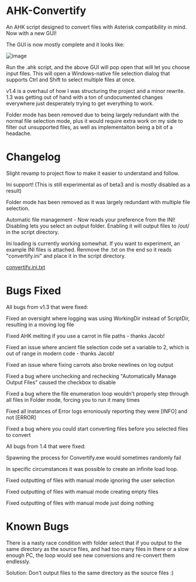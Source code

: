 # AHK-Convertify
An AHK script designed to convert files with Asterisk compatibility in mind. Now with a new GUI!

The GUI is now mostly complete and it looks like:

![image](https://user-images.githubusercontent.com/5680448/178305026-2f059306-ba77-46c5-9bd2-e84730e2619d.png)

Run the .ahk script, and the above GUI will pop open that will let you choose input files. This will open a Windows-native file selection dialog that supports Ctrl and Shift to select multiple files at once.

v1.4 is a overhaul of how I was structuring the project and a minor rewrite. 1.3 was getting out of hand with a ton of undocumented changes everywhere just desperately trying to get everything to work. 

Folder mode has been removed due to being largely redundant with the normal file selection mode, plus it would require extra work on my side to filter out unsupported files, as well as implementaiton being a bit of a headache.

# Changelog

Slight revamp to project flow to make it easier to understand and follow.

Ini support! (This is still experimental as of beta3 and is mostly disabled as a result)

Folder mode has been removed as it was largely redundant with multiple file selection.

Automatic file management - Now reads your preference from the INI! Disabling lets you select an output folder. Enabling it will output files to /out/ in the script directory.

Ini loading is currently working somewhat. If you want to experiment, an example INI files is attached. Renmove the .txt on the end so it reads "convertify.ini" and place it in the script directory.

[convertify.ini.txt](https://github.com/JamesR-cB/AHK-Convertify/files/9085663/convertify.ini.txt)

# Bugs Fixed

All bugs from v1.3 that were fixed:

Fixed an oversight where logging was using WorkingDir instead of ScriptDir, resulting in a moving log file

Fixed AHK melting if you use a carrot in file paths - thanks Jacob!

Fixed an issue where ancient file selection code set a variable to 2, which is out of range in modern code - thanks Jacob!

Fixed an issue where fixing carrots also broke newlines on log output

Fixed a bug where unchecking and rechecking "Automatically Manage Output Files" caused the checkbox to disable

Fixed a bug where the file enumeration loop wouldn't properly step through all files in Folder mode, forcing you to run it many times

Fixed all instances of Error logs erroniously reporting they were [INFO] and not [ERROR]

Fixed a bug where you could start converting files before you selected files to convert

All bugs from 1.4 that were fixed:

Spawning the process for Convertify.exe would sometimes randomly fail

In specific circumstances it was possible to create an infinite load loop.

Fixed outputting of files with manual mode ignoring the user selection

Fixed outputting of files with manual mode creating empty files

Fixed outputting of files with manual mode just doing nothing

# Known Bugs

There is a nasty race condition with folder select that if you output to the same directory as the source files, and had too many files in there or a slow enough PC, the loop would see new conversions and re-convert them endlessly.

Solution: Don't output files to the same directory as the source files :)
